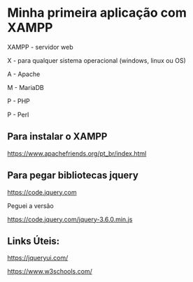 # Minha primeira aplicação com XAMPP

XAMPP - servidor web

X - para qualquer sistema operacional (windows, linux ou OS)

A - Apache

M - MariaDB

P - PHP

P - Perl


## Para instalar o XAMPP
https://www.apachefriends.org/pt_br/index.html

## Para pegar bibliotecas jquery
https://code.jquery.com

Peguei a versão

https://code.jquery.com/jquery-3.6.0.min.js

## Links Úteis:

https://jqueryui.com/

https://www.w3schools.com/
